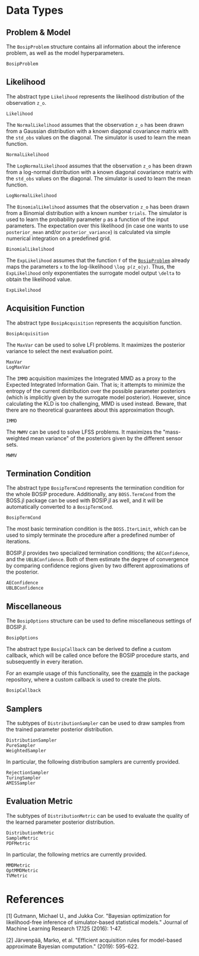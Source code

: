 # Data Types

## Problem & Model

The `BosipProblem` structure contains all information about the inference problem, as well as the model hyperparameters.

```@docs
BosipProblem
```

## Likelihood

The abstract type `Likelihood` represents the likelihood distribution of the observation `z_o`.

```@docs
Likelihood
```

The `NormalLikelihood` assumes that the observation `z_o` has been drawn from a Gaussian distribution with a known diagonal covariance matrix with the `std_obs` values on the diagonal. The simulator is used to learn the mean function.

```@docs
NormalLikelihood
```

The `LogNormalLikelihood` assumes that the observation `z_o` has been drawn from a log-normal distribution with a known diagonal covariance matrix with the `std_obs` values on the diagonal. The simulator is used to learn the mean function.

```@docs
LogNormalLikelihood
```

The `BinomialLikelihood` assumes that the observation `z_o` has been drawn from a Binomial distribution with a known number `trials`. The simulator is used to learn the probability parameter `p` as a function of the input parameters. The expectation over this likelihood (in case one wants to use `posterior_mean` and/or `posterior_variance`) is calculated via simple numerical integration on a predefined grid.

```@docs
BinomialLikelihood
```

The `ExpLikelihood` assumes that the function `f` of the [`BosipProblem`](@ref) already maps the parameters ``x`` to the log-likelihood ``\log p(z_o|y)``. Thus, the `ExpLikelihood` only exponentiates the surrogate model output ``\delta`` to obtain the likelihood value.

```@docs
ExpLikelihood
```

## Acquisition Function

The abstract type `BosipAcquisition` represents the acquisition function.

```@docs
BosipAcquisition
```

The `MaxVar` can be used to solve LFI problems. It maximizes the posterior variance to select the next evaluation point.

```@docs
MaxVar
LogMaxVar
```

The `IMMD` acquisition maximizes the Integrated MMD as a proxy to the Expected Integrated Information Gain. That is; it attempts to minimize the entropy of the current distribution over the possible parameter posteriors (which is implicitly given by the surrogate model posterior). However, since calculating the KLD is too challenging, MMD is used instead. Beware, that there are no theoretical guarantees about this approximation though.

```@docs
IMMD
```

The `MWMV` can be used to solve LFSS problems. It maximizes the "mass-weighted mean variance" of the posteriors given by the different sensor sets.

```@docs
MWMV
```

## Termination Condition

The abstract type `BosipTermCond` represents the termination condition for the whole BOSIP procedure. Additionally, any `BOSS.TermCond` from the BOSS.jl package can be used with BOSIP.jl as well, and it will be automatically converted to a `BosipTermCond`.

```@docs
BosipTermCond
```

The most basic termination condition is the `BOSS.IterLimit`, which can be used to simply terminate the procedure after a predefined number of iterations.

BOSIP.jl provides two specialized termination conditions; the `AEConfidence`, and the `UBLBConfidence`. Both of them estimate the degree of convergence by comparing confidence regions given by two different approximations of the posterior.

```@docs
AEConfidence
UBLBConfidence
```

## Miscellaneous

The `BosipOptions` structure can be used to define miscellaneous settings of BOSIP.jl.

```@docs
BosipOptions
```

The abstract type `BosipCallback` can be derived to define a custom callback, which will be called once before the BOSIP procedure starts, and subsequently in every iteration.

For an example usage of this functionality, see the [example](https://github.com/soldasim/BOSIP.jl/tree/master/examples/simple) in the package repository, where a custom callback is used to create the plots.

```@docs
BosipCallback
```

## Samplers

The subtypes of `DistributionSampler` can be used to draw samples from the trained parameter posterior distribution.

```@docs
DistributionSampler
PureSampler
WeightedSampler
```

In particular, the following distribution samplers are currently provided.

```@docs
RejectionSampler
TuringSampler
AMISSampler
```

## Evaluation Metric

The subtypes of `DistributionMetric` can be used to evaluate the quality of the learned parameter posterior distribution.

```@docs
DistributionMetric
SampleMetric
PDFMetric
```

In particular, the following metrics are currently provided.

```@docs
MMDMetric
OptMMDMetric
TVMetric
```

# References

[1] Gutmann, Michael U., and Jukka Cor. "Bayesian optimization for likelihood-free inference of simulator-based statistical models." Journal of Machine Learning Research 17.125 (2016): 1-47.

[2] Järvenpää, Marko, et al. "Efficient acquisition rules for model-based approximate Bayesian computation." (2019): 595-622.
